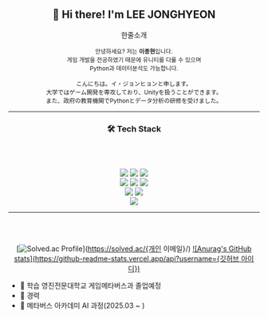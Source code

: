 <div align="center">

## 👋 Hi there! I'm LEE JONGHYEON

<p>한줄소개</p>
<sub>
안녕하세요? 저는 <b>이종현</b>입니다. <br>
게임 개발을 전공하였기 때문에 유니티를 다룰 수 있으며<br>
Python과 데이터분석도 가능합니다.<br>
<br>
こんにちは。イ・ジョンヒョンと申します。<br>
大学ではゲーム開発を専攻しており、Unityを扱うことができます。<br>
また、政府の教育機関でPythonとデータ分析の研修を受けました。
</sub>

---

### 🛠 Tech Stack
</br> </br>
<div align=center> 
<img src="https://img.shields.io/badge/Python-3776AB?style=flat&logo=python&logoColor=white"/>
<img src="https://img.shields.io/badge/FastAPI-009688?style=flat&logo=fastapi&logoColor=white"/>
<img src="https://img.shields.io/badge/Django-092E20?style=flat&logo=django&logoColor=white"/>
<br/>
<img src="https://img.shields.io/badge/GitHub-181717?style=flat&logo=github&logoColor=white"/>
<img src="https://img.shields.io/badge/Machine Learning-FE7A16?style=flat&logo=scikit-learn&logoColor=white"/>
<img src="https://img.shields.io/badge/Deep Learning-8A2BE2?style=flat&logo=pytorch&logoColor=white"/>
<br>
<img src="https://img.shields.io/badge/PyTorch-EE4C2C?style=flat&logo=pytorch&logoColor=white"/>
<img src="https://img.shields.io/badge/LangChain-1A1A1A?style=flat&logo=langchain&logoColor=white"/>
<br/>
<img src="https://img.shields.io/badge/Windows-0078D6?style=flat&logo=windows&logoColor=white"/>
<br/>

---

<br></br>

[![Solved.ac Profile](http://mazassumnida.wtf/api/v2/generate_badge?boj={boj아이디})](https://solved.ac/{개인 이메일}/)
[![Anurag's GitHub stats](https://github-readme-stats.vercel.app/api?username={깃허브 아이디})](https://github.com/anuraghazra/github-readme-stats)


</div></div>

- 🌱 학습 영진전문대학교 게임메타버스과 졸업예정
- 👯 경력
- 🌱 메타버스 아카데미 AI 과정(2025.03 ~ )
